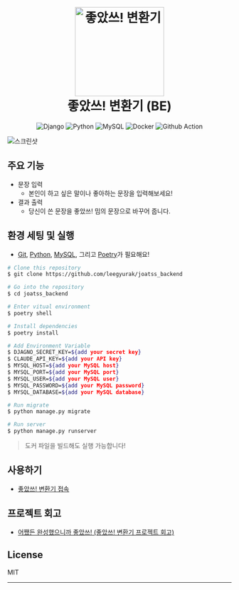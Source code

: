  
<h1 align="center">
  <br>
  <a href="https://joatss.devgyurak.com/"><img src="https://joatss.devgyurak.com/static/media/%EC%A2%8B%EC%95%98%EC%93%B0-%EB%B0%88.2cc9bf1cf644a30b163f.png" alt="좋았쓰! 변환기" width="200"></a>
  <br>
  좋았쓰! 변환기 (BE)
  <br>
</h1>

<p align="center">
  <img src="https://img.shields.io/badge/django-%23092E20.svg?style=for-the-badge&logo=django&logoColor=white" alt="Django">
  <img src="https://img.shields.io/badge/python-3670A0?style=for-the-badge&logo=python" alt="Python">
  <img src="https://img.shields.io/badge/mysql-4479A1.svg?style=for-the-badge&logo=mysql" alt="MySQL">
  <img src="https://img.shields.io/badge/docker-%230db7ed.svg?style=for-the-badge&logo=docker" alt="Docker">
  <img src="https://img.shields.io/badge/github%20actions-%232671E5.svg?style=for-the-badge&logo=githubactions" alt="Github Action">
</p>

![스크린샷](https://github.com/user-attachments/assets/05933c2a-77d5-4d75-81ef-b64484577a88)

## 주요 기능

* 문장 입력
  - 본인이 하고 싶은 말이나 좋아하는 문장을 입력해보세요!
* 결과 출력
  - 당신이 쓴 문장을 좋았쓰! 밈의 문장으로 바꾸어 줍니다.

## 환경 세팅 및 실행

- [Git](https://git-scm.com), [Python](https://www.python.org/downloads/), [MySQL](https://www.mysql.com/), 그리고 [Poetry](https://python-poetry.org/)가 필요해요!

```bash
# Clone this repository
$ git clone https://github.com/leegyurak/joatss_backend

# Go into the repository
$ cd joatss_backend

# Enter vitual environment
$ poetry shell

# Install dependencies
$ poetry install

# Add Environment Variable
$ DJAGNO_SECRET_KEY=${add your secret key}
$ CLAUDE_API_KEY=${add your API key}
$ MYSQL_HOST=${add your MySQL host}
$ MYSQL_PORT=${add your MySQL port}
$ MYSQL_USER=${add your MySQL user}
$ MYSQL_PASSWORD=${add your MySQL password}
$ MYSQL_DATABASE=${add your MySQL database}

# Run migrate
$ python manage.py migrate

# Run server
$ python manage.py runserver
```

> 도커 파일을 빌드해도 실행 가능합니다!

## 사용하기

- [좋았쓰! 변환기 접속](https://joatss.devgyurak.com)

## 프로젝트 회고

- [어쨌든 완성했으니까 좋았쓰! (좋았쓰! 변환기 프로젝트 회고)](https://velog.io/@devgyurak/%EC%96%B4%EC%A8%8C%EB%93%A0-%EC%99%84%EC%84%B1%ED%96%88%EC%9C%BC%EB%8B%88%EA%B9%8C-%EC%A2%8B%EC%95%98%EC%93%B0-%EC%A2%8B%EC%95%98%EC%93%B0-%EB%B3%80%ED%99%98%EA%B8%B0-%ED%94%84%EB%A1%9C%EC%A0%9D%ED%8A%B8-%ED%9A%8C%EA%B3%A0) 

## License

MIT

---

[issues-badge]: https://img.shields.io/github/issues/mkosir/react-parallax-tilt
[issues-url]: https://github.com/leegyurak/joatss_backend/issues
